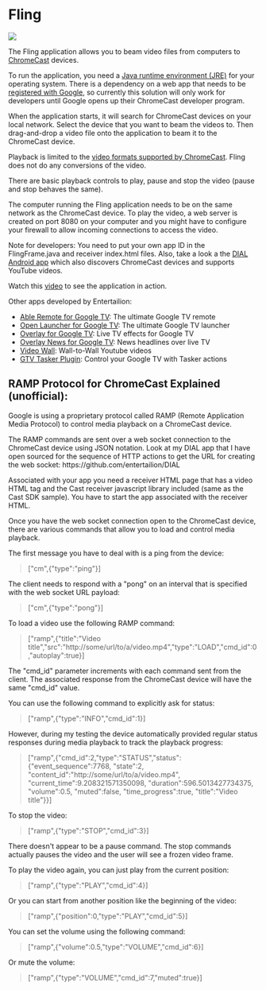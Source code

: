 Fling
=====

<p><img src="http://chromecast.entertailion.com/chromecastanimation100.gif"/></p>

<p>The Fling application allows you to beam video files from computers to <a href="https://www.google.com/intl/en/chrome/devices/chromecast/">ChromeCast</a> devices.</p>

<p>To run the application, you need a <a href="http://www.oracle.com/technetwork/java/javase/downloads/index.html">Java runtime environment (JRE)</a> for your operating system. 
There is a dependency on a web app that needs to be <a href="https://developers.google.com/cast/whitelisting#whitelist-receiver">registered with Google</a>, so currently this solution will only work for developers until Google opens up their ChromeCast developer program.</p>

<p>When the application starts, it will search for ChromeCast devices on your local network. Select the device that you want to beam the videos to.
Then drag-and-drop a video file onto the application to beam it to the ChromeCast device.</p>

<p>Playback is limited to the <a href="https://developers.google.com/cast/supported_media_types">video formats supported by ChromeCast</a>.
Fling does not do any conversions of the video.</p>

<p>There are basic playback controls to play, pause and stop the video (pause and stop behaves the same).</p>

<p>The computer running the Fling application needs to be on the same network as the ChromeCast device. 
To play the video, a web server is created on port 8080 on your computer and you might have to configure your firewall to allow incoming connections to access the video.</p>

<p>Note for developers: You need to put your own app ID in the FlingFrame.java and receiver index.html files. Also, take a look a the <a href="https://github.com/entertailion/DIAL">DIAL Android app</a> which also discovers ChromeCast devices and supports YouTube videos.</p>

<p>Watch this <a href="http://youtu.be/fehncl0nTAE">video</a> to see the application in action.</p>

<p>Other apps developed by Entertailion:
<ul>
<li><a href="https://play.google.com/store/apps/details?id=com.entertailion.android.tvremote">Able Remote for Google TV</a>: The ultimate Google TV remote</li>
<li><a href="https://play.google.com/store/apps/details?id=com.entertailion.android.launcher">Open Launcher for Google TV</a>: The ultimate Google TV launcher</li>
<li><a href="https://play.google.com/store/apps/details?id=com.entertailion.android.overlay">Overlay for Google TV</a>: Live TV effects for Google TV</li>
<li><a href="https://play.google.com/store/apps/details?id=com.entertailion.android.overlaynews">Overlay News for Google TV</a>: News headlines over live TV</li>
<li><a href="https://play.google.com/store/apps/details?id=com.entertailion.android.videowall">Video Wall</a>: Wall-to-Wall Youtube videos</li>
<li><a href="https://play.google.com/store/apps/details?id=com.entertailion.android.tasker">GTV Tasker Plugin</a>: Control your Google TV with Tasker actions</li>
</ul>
</p>

<p>
<h2>RAMP Protocol for ChromeCast Explained (unofficial):</h2>

Google is using a proprietary protocol called RAMP (Remote Application Media Protocol) to control media playback on a ChromeCast device.</p>

<p>The RAMP commands are sent over a web socket connection to the ChromeCast device using JSON notation.
Look at my DIAL app that I have open sourced for the sequence of HTTP actions to get the URL for creating the web socket: https://github.com/entertailion/DIAL</p>

<p>Associated with your app you need a receiver HTML page that has a video HTML tag and the Cast receiver javascript library included (same as the Cast SDK sample).
You have to start the app associated with the receiver HTML.</p>

<p>Once you have the web socket connection open to the ChromeCast device, there are various commands that allow you to load and control media playback.</p>

<p>The first message you have to deal with is a ping from the device: 
<blockquote>
["cm",{"type":"ping"}]
</blockquote>
The client needs to respond with a "pong" on an interval that is specified with the web socket URL payload: 
<blockquote>
["cm",{"type":"pong"}]
</blockquote>
</p>

<p>To load a video use the following RAMP command:
<blockquote>
["ramp",{"title":"Video title","src":"http://some/url/to/a/video.mp4","type":"LOAD","cmd_id":0,"autoplay":true}]
</blockquote>
</p>

<p>The "cmd_id" parameter increments with each command sent from the client. The associated response from the ChromeCast device will have the same "cmd_id" value.</p>

<p>You can use the following command to explicitly ask for status:
<blockquote>
["ramp",{"type":"INFO","cmd_id":1}]
</blockquote>
</p>

<p>However, during my testing the device automatically provided regular status responses during media playback to track the playback progress:
<blockquote>
["ramp",{"cmd_id":2,"type":"STATUS","status":{"event_sequence":7768, "state":2, "content_id":"http://some/url/to/a/video.mp4", "current_time":9.208321571350098, "duration":596.5013427734375, "volume":0.5, "muted":false, "time_progress":true, "title":"Video title"}}]
</blockquote>
</p>

<p>To stop the video:
<blockquote>
["ramp",{"type":"STOP","cmd_id":3}]
</blockquote>
</p>

<p>There doesn't appear to be a pause command. The stop commands actually pauses the video and the user will see a frozen video frame.</p>

<p>To play the video again, you can just play from the current position:
<blockquote>
["ramp",{"type":"PLAY","cmd_id":4}]
</blockquote>
</p>

<p>Or you can start from another position like the beginning of the video:
<blockquote>
["ramp",{"position":0,"type":"PLAY","cmd_id":5}]
</blockquote>
</p>

<p>You can set the volume using the following command:
<blockquote>
["ramp",{"volume":0.5,"type":"VOLUME","cmd_id":6}]
</blockquote>
</p>

<p>Or mute the volume:
<blockquote>
["ramp",{"type":"VOLUME","cmd_id":7,"muted":true}]
</blockquote>
</p>

